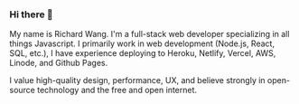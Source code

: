 ### Hi there 👋

My name is Richard Wang. I'm a full-stack web developer specializing in all things Javascript. I primarily work in web development (Node.js, React, SQL, etc.), I have experience deploying to Heroku, Netlify, Vercel, AWS, Linode, and Github Pages.

I value high-quality design, performance, UX, and believe strongly in open-source technology and the free and open internet. 
